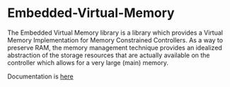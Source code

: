# Embedded-Virtual-Memory

The Embedded Virtual Memory library is a library which provides a Virtual Memory Implementation for Memory Constrained Controllers. As a way to preserve RAM, the memory management technique provides an idealized abstraction of the storage resources that are actually available on the controller which allows for a very large (main) memory.


Documentation is [here](https://github.com/nyameaama/Embedded-Virtual-Memory/blob/master/documentation/README.md)
